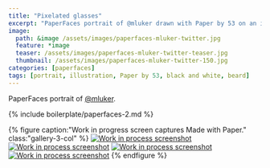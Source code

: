 ```yaml
---
title: "Pixelated glasses"
excerpt: "PaperFaces portrait of @mluker drawn with Paper by 53 on an iPad."
image: 
  path: &image /assets/images/paperfaces-mluker-twitter.jpg 
  feature: *image
  teaser: /assets/images/paperfaces-mluker-twitter-teaser.jpg
  thumbnail: /assets/images/paperfaces-mluker-twitter-150.jpg
categories: [paperfaces]
tags: [portrait, illustration, Paper by 53, black and white, beard]
---
```


PaperFaces portrait of [@mluker](https://twitter.com/mluker).

{% include boilerplate/paperfaces-2.md %}

{% figure caption:"Work in progress screen captures Made with Paper." class:"gallery-3-col" %}
[![Work in process screenshot](/assets/images/paperfaces-mluker-process-1-600.jpg)](/assets/images/paperfaces-mluker-process-1-lg.jpg) [![Work in process screenshot](/assets/images/paperfaces-mluker-process-2-600.jpg)](/assets/images/paperfaces-mluker-process-2-lg.jpg) [![Work in process screenshot](/assets/images/paperfaces-mluker-process-3-600.jpg)](/assets/images/paperfaces-mluker-process-3-lg.jpg) [![Work in process screenshot](/assets/images/paperfaces-mluker-process-4-600.jpg)](/assets/images/paperfaces-mluker-process-4-lg.jpg)
{% endfigure %}
